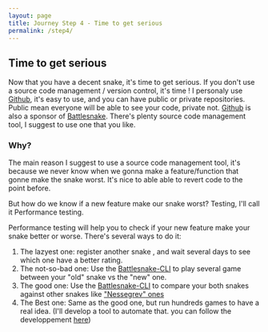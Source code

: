 ```yaml
---
layout: page
title: Journey Step 4 - Time to get serious
permalink: /step4/
---
```



## Time to get serious

Now that you have a decent snake, it's time to get serious. If you don't use a source code management / version control, it's time ! I personaly use [Github](https://github.com), it's easy to use, and you can have public or private repositories.  Public mean everyone will be able to see your code,  private not.  [Github](https://github.com) is also a sponsor of [Battlesnake](https://play.battlesnake.com).  There's plenty source code management tool, I suggest to use one that you like.

### Why?

The main reason I suggest to use a source code management tool, it's because we never know when we gonna make a feature/function that gonne make the snake worst. It's nice to able able to revert code to the point before. 

But how do we know if a new feature make our snake worst?  Testing, I'll call it Performance testing.

Performance testing will help you to check if your new feature make your snake better or worse. There's several ways to do it:
  1. The lazyest one:  register another snake , and wait several days to see which one have a better rating.
  1. The not-so-bad one: Use the [Battlesnake-CLI](https://github.com/BattlesnakeOfficial/rules/tree/main/cli) to play several game between your "old" snake vs the "new" one.
  1. The good one: Use the [Battlesnake-CLI](https://github.com/BattlesnakeOfficial/rules/tree/main/cli) to compare your both snakes against other snakes like ["Nessegrev" ones](https://github.com/Nettogrof/battlesnake-nessegrev)
  1. The Best one: Same as the good one, but run hundreds games to have a real idea. (I'll develop a tool to automate that. you can follow the developpement [here](https://github.com/Nettogrof/BattleSnake-PerformanceTesting))

  